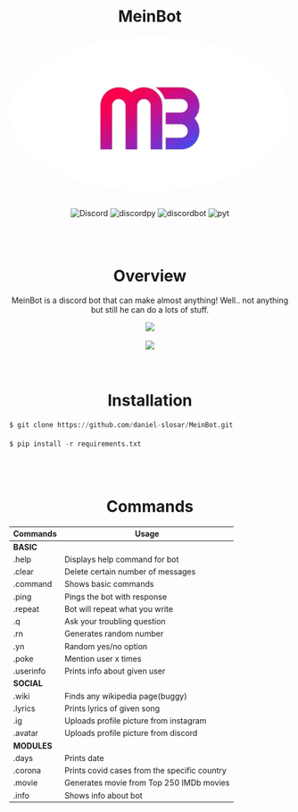 
<div align="center">

# MeinBot


<img align="center" src="mb-logo1.jpg" style="border-radius: 50%;">

</br>
</br>



![Discord](https://img.shields.io/discord/698579907185213503?color=blueviolet&logo=discord&logoColor=blueviolet&style=for-the-badge) ![discordpy](https://img.shields.io/badge/discord-py-blueviolet?style=for-the-badge&logo=discord&logoColor=blueviolet) ![discordbot](https://img.shields.io/badge/discord-bot-blueviolet?style=for-the-badge&logo=discord&logoColor=blueviolet) ![pyt](https://img.shields.io/badge/python-3.7-blueviolet?style=for-the-badge&logo=python&logoColor=blueviolet)


</div>

</br>
</br>


<div align="center">

# Overview



MeinBot is a discord bot that can make almost anything! Well.. not anything but still he can do a lots of stuff.




[![](https://img.shields.io/badge/Invitation%20link-blueviolet?style=for-the-badge&link=https://discord.com/api/oauth2/authorize?client_id=573091512066375690&permissions=8&scope=bot&logoColor=blueviolet)](https://discord.com/api/oauth2/authorize?client_id=573091512066375690&permissions=8&scope=bot)

[![](https://img.shields.io/badge/Website-blueviolet?style=for-the-badge&link=https://daniel-slosar.github.io/MeinBot/)](https://daniel-slosar.github.io/MeinBot/)

</div>

</br>


<div align="center">

# Installation

</div>



```py
$ git clone https://github.com/daniel-slosar/MeinBot.git

$ pip install -r requirements.txt
```

</br>
</br>


<div align="center">

# Commands

Commands | Usage
------------ | -------------
**BASIC**| 
.help | Displays help command for bot
.clear | Delete certain number of messages
.command | Shows basic commands
.ping | Pings the bot with response
.repeat | Bot will repeat what you write
.q | Ask your troubling question
.rn | Generates random number
.yn | Random yes/no option
.poke | Mention user x times
.userinfo | Prints info about given user
**SOCIAL** |
.wiki | Finds any wikipedia page(buggy)
.lyrics | Prints lyrics of given song
.ig | Uploads profile picture from instagram
.avatar | Uploads profile picture from discord
**MODULES** |
.days | Prints date 
.corona | Prints covid cases from the specific country
.movie | Generates movie from Top 250 IMDb movies
.info | Shows info about bot




</div>
